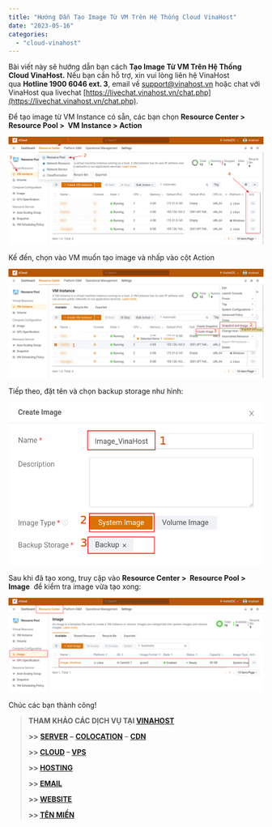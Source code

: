 ```yaml
---
title: "Hướng Dẫn Tạo Image Từ VM Trên Hệ Thống Cloud VinaHost"
date: "2023-05-16"
categories: 
  - "cloud-vinahost"
---
```


Bài viết này sẽ hướng dẫn bạn cách **Tạo Image Từ VM Trên Hệ Thống Cloud VinaHost.** Nếu bạn cần hỗ trợ, xin vui lòng liên hệ VinaHost qua **Hotline 1900 6046 ext. 3**, email về [support@vinahost.vn](mailto:support@vinahost.vn) hoặc chat với VinaHost qua livechat [https://livechat.vinahost.vn/chat.php](https://livechat.vinahost.vn/chat.php).

Để tạo image từ VM Instance có sẵn, các bạn chọn **Resource Center > Resource Pool >  VM Instance > Action**

 **![](images/tao-image-tu-vm-tren-he-thong-cloud-vinahost-1.png)** 

Kế đến, chọn vào VM muốn tạo image và nhấp vào cột Action

![](images/tao-image-tu-vm-tren-he-thong-cloud-vinahost-2.png)

Tiếp theo, đặt tên và chọn backup storage như hình:

![](images/tao-image-tu-vm-tren-he-thong-cloud-vinahost-3.png)

Sau khi đã tạo xong, truy cập vào **Resource Center >  Resource Pool > Image**  để kiểm tra image vừa tạo xong:

![Tạo Image Từ VM](images/tao-image-tu-vm-tren-he-thong-cloud-vinahost-4.png)

Chúc các bạn thành công!

> **THAM KHẢO CÁC DỊCH VỤ TẠI [VINAHOST](https://vinahost.vn/)**
> 
> **\>>** [**SERVER**](https://vinahost.vn/thue-may-chu-rieng/) **–** [**COLOCATION**](https://vinahost.vn/colocation.html) – [**CDN**](https://vinahost.vn/dich-vu-cdn-chuyen-nghiep)
> 
> **\>> [CLOUD](https://vinahost.vn/cloud-server-gia-re/) – [VPS](https://vinahost.vn/vps-ssd-chuyen-nghiep/)**
> 
> **\>> [HOSTING](https://vinahost.vn/wordpress-hosting)**
> 
> **\>> [EMAIL](https://vinahost.vn/email-hosting)**
> 
> **\>> [WEBSITE](http://vinawebsite.vn/)**
> 
> **\>> [TÊN MIỀN](https://vinahost.vn/ten-mien-gia-re/)**
